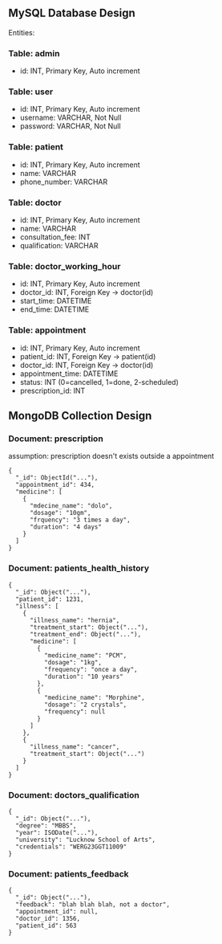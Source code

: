## MySQL Database Design
Entities:
### Table: admin
  - id: INT, Primary Key, Auto increment
### Table: user
  - id: INT, Primary Key, Auto increment
  - username: VARCHAR, Not Null
  - password: VARCHAR, Not Null
### Table: patient
  - id: INT, Primary Key, Auto increment
  - name: VARCHAR
  - phone_number: VARCHAR
### Table: doctor
  - id: INT, Primary Key, Auto increment
  - name: VARCHAR
  - consultation_fee: INT
  - qualification: VARCHAR
### Table: doctor_working_hour
  - id: INT, Primary Key, Auto increment
  - doctor_id: INT, Foreign Key -> doctor(id)
  - start_time: DATETIME
  - end_time: DATETIME
### Table: appointment
  - id: INT, Primary Key, Auto increment
  - patient_id: INT, Foreign Key -> patient(id)  
  - doctor_id: INT, Foreign Key -> doctor(id)
  - appointment_time: DATETIME
  - status: INT (0=cancelled, 1=done, 2-scheduled)
  - prescription_id: INT


## MongoDB Collection Design
### Document: prescription
assumption: prescription doesn't exists outside a appointment
```
{
  "_id": ObjectId("..."),
  "appointment_id": 434,
  "medicine": [
    {
      "mdecine_name": "dolo",
      "dosage": "10gm",
      "frquency": "3 times a day",
      "duration": "4 days"
    }
  ]
}
```

### Document: patients_health_history
```
{
  "_id": Object("..."),
  "patient_id": 1231,
  "illness": [
    {
      "illness_name": "hernia",
      "treatment_start": Object("..."),
      "treatment_end": Object("..."),
      "medicine": [
        {
          "medicine_name": "PCM",
          "dosage": "1kg",
          "frequency": "once a day",
          "duration": "10 years"
        },
        {
          "medicine_name": "Morphine",
          "dosage": "2 crystals",
          "frequency": null
        }
      ]
    },
    {
      "illness_name": "cancer",
      "treatment_start": Object("...")
    }
  ]
}
```

### Document: doctors_qualification
```
{
  "_id": Object("..."),
  "degree": "MBBS",
  "year": ISODate("..."),
  "university": "Lucknow School of Arts",
  "credentials": "WERG23GGT11009"
}
```

### Document: patients_feedback
```
{
  "_id": Object("..."),
  "feedback": "blah blah blah, not a doctor",
  "appointment_id": null,
  "doctor_id": 1356,
  "patient_id": 563
}
```
